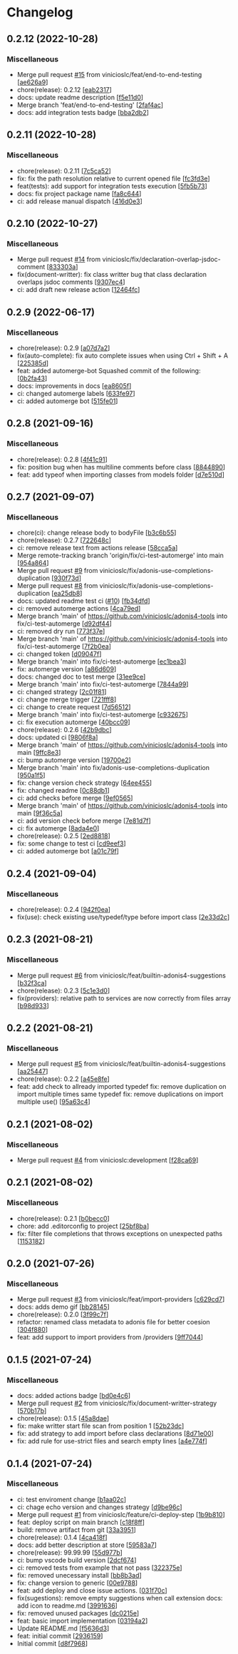 # Changelog

<a name="0.2.12"></a>
## 0.2.12 (2022-10-28)

### Miscellaneous

-  Merge pull request [#15](https://github.com/vinicioslc/adonis4-tools/issues/15) from vinicioslc/feat/end-to-end-testing [[ae626a9](https://github.com/vinicioslc/adonis4-tools/commit/ae626a96a0fabd891739341e7da8b435b7a0f179)]
-  chore(release): 0.2.12 [[eab2317](https://github.com/vinicioslc/adonis4-tools/commit/eab2317813bd7bb88e22b23e86c707462e05f66a)]
-  docs: update readme description [[f5e11d0](https://github.com/vinicioslc/adonis4-tools/commit/f5e11d0eb30bb675cd97bff55d9f396a39ff7b80)]
-  Merge branch &#x27;feat/end-to-end-testing&#x27; [[2faf4ac](https://github.com/vinicioslc/adonis4-tools/commit/2faf4ac6f818009a121d2c5b1c6d65363091006d)]
-  docs: add integration tests badge [[bba2db2](https://github.com/vinicioslc/adonis4-tools/commit/bba2db24ab894094e08b0ac3e1d2d07b89756003)]


<a name="0.2.11"></a>
## 0.2.11 (2022-10-28)

### Miscellaneous

-  chore(release): 0.2.11 [[7c5ca52](https://github.com/vinicioslc/adonis4-tools/commit/7c5ca52b1a4469b6c5055efbed8a974f4d5fe373)]
-  fix: fix the path resolution relative to current opened file [[fc3fd3e](https://github.com/vinicioslc/adonis4-tools/commit/fc3fd3e3070c07eda0ea63b3af2a865bfa60adab)]
-  feat(tests): add support for integration tests execution [[5fb5b73](https://github.com/vinicioslc/adonis4-tools/commit/5fb5b73429907692944e779bf3260258bd0aff77)]
-  docs: fix project package name [[fa8c644](https://github.com/vinicioslc/adonis4-tools/commit/fa8c644cfc30dd536fb78350731905185dfea59e)]
-  ci: add release manual dispatch [[416d0e3](https://github.com/vinicioslc/adonis4-tools/commit/416d0e378de144536e457f3d0db6b99b8ba8cf31)]


<a name="0.2.10"></a>
## 0.2.10 (2022-10-27)

### Miscellaneous

-  Merge pull request [#14](https://github.com/vinicioslc/adonis4-tools/issues/14) from vinicioslc/fix/declaration-overlap-jsdoc-comment [[833303a](https://github.com/vinicioslc/adonis4-tools/commit/833303aa1ba483a81bee30e4a3dc8f98c9ddce90)]
-  fix(document-writter): fix class writter bug that class declaration overlaps jsdoc comments [[9307ec4](https://github.com/vinicioslc/adonis4-tools/commit/9307ec4ded78f878ac654d9aee6bbd72546e42e9)]
-  ci: add draft new release action [[12464fc](https://github.com/vinicioslc/adonis4-tools/commit/12464fc8f4a2cbb51e8f3850915da2bf6d684a19)]


<a name="0.2.9"></a>
## 0.2.9 (2022-06-17)

### Miscellaneous

-  chore(release): 0.2.9 [[a07d7a2](https://github.com/vinicioslc/adonis4-tools/commit/a07d7a289babe541bed9bc1318442d2d2c493dbf)]
-  fix(auto-complete): fix auto complete issues when using Ctrl + Shift + A [[225385d](https://github.com/vinicioslc/adonis4-tools/commit/225385d78e7fa3d0c7beffb036ffb727dd04983c)]
-  feat: added automerge-bot Squashed commit of the following: [[0b2fa43](https://github.com/vinicioslc/adonis4-tools/commit/0b2fa43a173c1162fdf67583fbe3699807f218b2)]
-  docs: improvements in docs [[ea8605f](https://github.com/vinicioslc/adonis4-tools/commit/ea8605f8940fe0ed59d7339fa899b47978fbad7c)]
-  ci: changed automerge labels [[633fe97](https://github.com/vinicioslc/adonis4-tools/commit/633fe97400c61c269533de9e446936aa8ae97778)]
-  ci: added automerge bot [[515fe01](https://github.com/vinicioslc/adonis4-tools/commit/515fe018247d75e7250d78dc910a43a51e5264a9)]


<a name="0.2.8"></a>
## 0.2.8 (2021-09-16)

### Miscellaneous

-  chore(release): 0.2.8 [[4f41c91](https://github.com/vinicioslc/adonis4-tools/commit/4f41c9177aaa8f8835cc62b2e25f3ac07cc70ec5)]
-  fix: position bug when has multiline comments before class [[8844890](https://github.com/vinicioslc/adonis4-tools/commit/8844890e56bb2583d57f8f38abbb79d0ba4093f6)]
-  feat: add typeof when importing classes from models folder [[d7e510d](https://github.com/vinicioslc/adonis4-tools/commit/d7e510d31890640db55aac3f7176dc9f6833deb8)]


<a name="0.2.7"></a>
## 0.2.7 (2021-09-07)

### Miscellaneous

-  chore(ci): change release body to bodyFile [[b3c6b55](https://github.com/vinicioslc/adonis4-tools/commit/b3c6b559e487aa42a04b90e53679d8ae0fa4ac40)]
-  chore(release): 0.2.7 [[722648c](https://github.com/vinicioslc/adonis4-tools/commit/722648c6d5ac50015cc7450ac2be030f87795319)]
-  ci: remove release text from actions release [[58cca5a](https://github.com/vinicioslc/adonis4-tools/commit/58cca5a7df7dd021c17f57c21af429454060479c)]
-  Merge remote-tracking branch &#x27;origin/fix/ci-test-automerge&#x27; into main [[954a864](https://github.com/vinicioslc/adonis4-tools/commit/954a864fdf6bc9be2f9c1747d2501f1667ab4c6b)]
-  Merge pull request [#9](https://github.com/vinicioslc/adonis4-tools/issues/9) from vinicioslc/fix/adonis-use-completions-duplication [[930f73d](https://github.com/vinicioslc/adonis4-tools/commit/930f73dc3a4bacd8712a2d7b7f8126a6a3fc0d94)]
-  Merge pull request [#8](https://github.com/vinicioslc/adonis4-tools/issues/8) from vinicioslc/fix/adonis-use-completions-duplication [[ea25db8](https://github.com/vinicioslc/adonis4-tools/commit/ea25db8706cbd5b6ea71bd34ea42660dcae2c1b5)]
-  docs: updated readme test ci ([#10](https://github.com/vinicioslc/adonis4-tools/issues/10)) [[fb34dfd](https://github.com/vinicioslc/adonis4-tools/commit/fb34dfd78a2177c306146e946a05aa7c73cd8c93)]
-  ci: removed automerge actions [[4ca79ed](https://github.com/vinicioslc/adonis4-tools/commit/4ca79edf2f19aa0a311f2aaa02cf2a1405ba6562)]
-  Merge branch &#x27;main&#x27; of https://github.com/vinicioslc/adonis4-tools into fix/ci-test-automerge [[d92df44](https://github.com/vinicioslc/adonis4-tools/commit/d92df44389f0955c771a087ec3fc308bf32c4bad)]
-  ci: removed dry run [[773f37e](https://github.com/vinicioslc/adonis4-tools/commit/773f37eddba2ed398000badba57be7631d55d6d3)]
-  Merge branch &#x27;main&#x27; of https://github.com/vinicioslc/adonis4-tools into fix/ci-test-automerge [[7f2b0ea](https://github.com/vinicioslc/adonis4-tools/commit/7f2b0eadc0e9184aff53314fc6e9cb8c085d17cc)]
-  ci: changed token [[d09047f](https://github.com/vinicioslc/adonis4-tools/commit/d09047f8e6f69a1f8e4823da402663d90a30e2d9)]
-  Merge branch &#x27;main&#x27; into fix/ci-test-automerge [[ec1bea3](https://github.com/vinicioslc/adonis4-tools/commit/ec1bea347a1629f373c31727ed973e5e2f4c8933)]
-  fix: automerge version [[a86d609](https://github.com/vinicioslc/adonis4-tools/commit/a86d609448663e4b3825cdaa69b49cc1137590e6)]
-  docs: changed doc to test merge [[31ee9ce](https://github.com/vinicioslc/adonis4-tools/commit/31ee9ceb7475c7330a5a46febce5a9805aaf2098)]
-  Merge branch &#x27;main&#x27; into fix/ci-test-automerge [[7844a99](https://github.com/vinicioslc/adonis4-tools/commit/7844a99899da6dbf1d5de3e75785776df247df29)]
-  ci: changed strategy [[2c01f81](https://github.com/vinicioslc/adonis4-tools/commit/2c01f81cb86a5b8519338cfb6d6ba851f88e50a6)]
-  ci: change merge trigger [[721fff8](https://github.com/vinicioslc/adonis4-tools/commit/721fff821e9967a20b934bda036b6e2a3a3b4c42)]
-  ci: change to create request [[7d56512](https://github.com/vinicioslc/adonis4-tools/commit/7d56512d6d72beb7075de2ed5a37f02484f8bd6e)]
-  Merge branch &#x27;main&#x27; into fix/ci-test-automerge [[c932675](https://github.com/vinicioslc/adonis4-tools/commit/c9326759737f5418ec54a8bcf0abb6f34694bf66)]
-  ci: fix execution automerge [[40bcc09](https://github.com/vinicioslc/adonis4-tools/commit/40bcc09053325e87a5406dd329896412df336b44)]
-  chore(release): 0.2.6 [[42b9dbc](https://github.com/vinicioslc/adonis4-tools/commit/42b9dbc674408f7258724320c31645af42f8f116)]
-  docs: updated ci [[9806f8a](https://github.com/vinicioslc/adonis4-tools/commit/9806f8a345676bf0bebe5bb6bafe3d3caeee181f)]
-  Merge branch &#x27;main&#x27; of https://github.com/vinicioslc/adonis4-tools into main [[9ffc8e3](https://github.com/vinicioslc/adonis4-tools/commit/9ffc8e3d32ad8e6c5371928dfa617d943a9fe0b3)]
-  ci: bump automerge version [[19700e2](https://github.com/vinicioslc/adonis4-tools/commit/19700e23b338cf32ea87f3c0d395366b45862a89)]
-  Merge branch &#x27;main&#x27; into fix/adonis-use-completions-duplication [[950a1f5](https://github.com/vinicioslc/adonis4-tools/commit/950a1f5a3e8f81293743c550692796f02873f28c)]
-  fix: change version check strategy [[64ee455](https://github.com/vinicioslc/adonis4-tools/commit/64ee455fce268b00afb7a5395b6e7e81d87eb929)]
-  fix: changed readme [[0c88db1](https://github.com/vinicioslc/adonis4-tools/commit/0c88db17d13db9bf0a4c5dd195649c37ecb56c09)]
-  ci: add checks before merge [[9ef0565](https://github.com/vinicioslc/adonis4-tools/commit/9ef056588fc700d74530a856a226032835437ce6)]
-  Merge branch &#x27;main&#x27; of https://github.com/vinicioslc/adonis4-tools into main [[9f36c5a](https://github.com/vinicioslc/adonis4-tools/commit/9f36c5a35cf10ffc5d81474d85cbca89648bb8f0)]
-  ci: add version check before merge [[7e81d7f](https://github.com/vinicioslc/adonis4-tools/commit/7e81d7f9d0f4beffb73c047a7bc10713bef0301d)]
-  ci: fix automerge [[8ada4e0](https://github.com/vinicioslc/adonis4-tools/commit/8ada4e00346bba751051f5e40807bfded826bd6f)]
-  chore(release): 0.2.5 [[2ed8818](https://github.com/vinicioslc/adonis4-tools/commit/2ed8818728db999c889dcb93652c85e8b9b72998)]
-  fix: some change to test ci [[cd9eef3](https://github.com/vinicioslc/adonis4-tools/commit/cd9eef33aeeefa9765e8f6a9697762961caa6e78)]
-  ci: added automerge bot [[a01c79f](https://github.com/vinicioslc/adonis4-tools/commit/a01c79fc5f0ea472ffcca36cd3794d8d05cbe4ab)]


<a name="0.2.4"></a>
## 0.2.4 (2021-09-04)

### Miscellaneous

-  chore(release): 0.2.4 [[942f0ea](https://github.com/vinicioslc/adonis4-tools/commit/942f0ea0b90ad6151c78fe9f41d1ef94333f6efb)]
-  fix(use): check existing use/typedef/type before import class [[2e33d2c](https://github.com/vinicioslc/adonis4-tools/commit/2e33d2c1c19a489a53ca8602bcd746007567c28d)]


<a name="0.2.3"></a>
## 0.2.3 (2021-08-21)

### Miscellaneous

-  Merge pull request [#6](https://github.com/vinicioslc/adonis4-tools/issues/6) from vinicioslc/feat/builtin-adonis4-suggestions [[b32f3ca](https://github.com/vinicioslc/adonis4-tools/commit/b32f3ca67a86fc772fb7b4a89333e47dabbd3520)]
-  chore(release): 0.2.3 [[5c1e3d0](https://github.com/vinicioslc/adonis4-tools/commit/5c1e3d00b3c0c0b52d1c7c399d54ee7538d34565)]
-  fix(providers): relative path to services are now correctly from files array [[b98d933](https://github.com/vinicioslc/adonis4-tools/commit/b98d933f3e3766d59f0db5213a40b97bf0af8fbd)]


<a name="0.2.2"></a>
## 0.2.2 (2021-08-21)

### Miscellaneous

-  Merge pull request [#5](https://github.com/vinicioslc/adonis4-tools/issues/5) from vinicioslc/feat/builtin-adonis4-suggestions [[aa25447](https://github.com/vinicioslc/adonis4-tools/commit/aa25447f8b5b9049497900c0f52421f1ba654f53)]
-  chore(release): 0.2.2 [[a45e8fe](https://github.com/vinicioslc/adonis4-tools/commit/a45e8fee81b4e3ccfa10651d15ca5ec9fcdcc714)]
-  feat: add check to allready imported typedef fix: remove duplication on import multiple times same typedef fix: remove duplications on import multiple use() [[95a63c4](https://github.com/vinicioslc/adonis4-tools/commit/95a63c4ff9481416d8720b58745d27c995e589fc)]


<a name="0.2.1"></a>
## 0.2.1 (2021-08-02)

### Miscellaneous

-  Merge pull request [#4](https://github.com/vinicioslc/adonis4-tools/issues/4) from vinicioslc:development [[f28ca69](https://github.com/vinicioslc/adonis4-tools/commit/f28ca692aa80090620617b401871f4cedb1d342c)]


<a name="0.2.1"></a>
## 0.2.1 (2021-08-02)

### Miscellaneous

-  chore(release): 0.2.1 [[b0becc0](https://github.com/vinicioslc/adonis4-tools/commit/b0becc0a8b8e86a938029e04893b39b341b4c111)]
-  chore: add .editorconfig to project [[25bf8ba](https://github.com/vinicioslc/adonis4-tools/commit/25bf8ba97e0e911b4130159754f78b45c15c40a4)]
-  fix: filter file completions that throws exceptions on unexpected paths [[1153182](https://github.com/vinicioslc/adonis4-tools/commit/11531826186b301ab35f73e8be15c2d4a432cff8)]


<a name="0.2.0"></a>
## 0.2.0 (2021-07-26)

### Miscellaneous

-  Merge pull request [#3](https://github.com/vinicioslc/adonis4-tools/issues/3) from vinicioslc/feat/import-providers [[c629cd7](https://github.com/vinicioslc/adonis4-tools/commit/c629cd746bea7e2663e83d9e5c23c3094d6d62ad)]
-  docs: adds demo gif [[bb28145](https://github.com/vinicioslc/adonis4-tools/commit/bb28145691de5798958c577d31aaa458c26ab203)]
-  chore(release): 0.2.0 [[3f99c7f](https://github.com/vinicioslc/adonis4-tools/commit/3f99c7f9b246ed416f3687e3f0ed28460f466ad4)]
-  refactor: renamed class metadata to adonis file for better coesion [[304f880](https://github.com/vinicioslc/adonis4-tools/commit/304f880e29503f45c9cd07f980fa71e0ecf65b7a)]
-  feat: add support to import providers from /providers [[9ff7044](https://github.com/vinicioslc/adonis4-tools/commit/9ff7044a0d05a8b2f56f836b0205d10e1652448c)]


<a name="0.1.5"></a>
## 0.1.5 (2021-07-24)

### Miscellaneous

-  docs: added actions badge [[bd0e4c6](https://github.com/vinicioslc/adonis4-tools/commit/bd0e4c65b7161818189e8ed2fae00a09ec4ca615)]
-  Merge pull request [#2](https://github.com/vinicioslc/adonis4-tools/issues/2) from vinicioslc/fix/document-writter-strategy [[570b17b](https://github.com/vinicioslc/adonis4-tools/commit/570b17bf6be24d92834862b1a57980234bc79961)]
-  chore(release): 0.1.5 [[45a8dae](https://github.com/vinicioslc/adonis4-tools/commit/45a8daeb796df254e9f4bda439496d947aa45b49)]
-  fix: make writter start file scan from position 1 [[52b23dc](https://github.com/vinicioslc/adonis4-tools/commit/52b23dcb2da1831abd063c8b14a6a500504b7577)]
-  fix: add strategy to add import before class declarations [[8d71e00](https://github.com/vinicioslc/adonis4-tools/commit/8d71e001ce855339b4bdf92c90a5b6485f26cb59)]
-  fix: add rule for use-strict files and search empty lines [[a4e774f](https://github.com/vinicioslc/adonis4-tools/commit/a4e774f9ec82042a3e2c7738cd1e2171423b218e)]


<a name="0.1.4"></a>
## 0.1.4 (2021-07-24)

### Miscellaneous

-  ci: test enviroment change [[b1aa02c](https://github.com/vinicioslc/adonis4-tools/commit/b1aa02c1e92a2a2bdb0f2992842ac9277739a62b)]
-  ci: chage echo version and changes strategy [[d9be96c](https://github.com/vinicioslc/adonis4-tools/commit/d9be96c4842953ef6bdaed4740f4b4c92536b74c)]
-  Merge pull request [#1](https://github.com/vinicioslc/adonis4-tools/issues/1) from vinicioslc/feature/ci-deploy-step [[1b9b810](https://github.com/vinicioslc/adonis4-tools/commit/1b9b8104c6145a884cfabdc7725c64664ebc4e4e)]
-  feat: deploy script on main branch [[c18f8ff](https://github.com/vinicioslc/adonis4-tools/commit/c18f8fff6585c774488d54d6b02514e690f1fb02)]
-  build: remove artifact from git [[33a3951](https://github.com/vinicioslc/adonis4-tools/commit/33a395188ae8721ccfc7a80949be65f7807447b6)]
-  chore(release): 0.1.4 [[4ca418f](https://github.com/vinicioslc/adonis4-tools/commit/4ca418feeb51a64f6c11e2455127881c513395d9)]
-  docs: add better description at store [[59583a7](https://github.com/vinicioslc/adonis4-tools/commit/59583a7a1abe6750a15e2bf76e894e14783b8cd3)]
-  chore(release): 99.99.99 [[55d977b](https://github.com/vinicioslc/adonis4-tools/commit/55d977b620df5f205e4977a5455e9f0d3ce72102)]
-  ci: bump vscode build version [[2dcf674](https://github.com/vinicioslc/adonis4-tools/commit/2dcf674d0eb972a9be4dc1803db9610f26bd722b)]
-  ci: removed tests from example that not pass [[322375e](https://github.com/vinicioslc/adonis4-tools/commit/322375ee3bfbbadf0234ed3ac4dbf4bb69fe7c99)]
-  fix: removed unecessary install [[bb8b3ad](https://github.com/vinicioslc/adonis4-tools/commit/bb8b3ad8df0112e2911fa7d6e3f6c4382c93f026)]
-  fix: change version to generic [[00e9788](https://github.com/vinicioslc/adonis4-tools/commit/00e97883df629ecbb1fcb2cf48a59b96b3cd50e6)]
-  feat: add deploy and close issue actions. [[031f70c](https://github.com/vinicioslc/adonis4-tools/commit/031f70cc57618cd47e02d1aec78f0f9f7921f1b2)]
-  fix(sugestions): remove empty suggestions when call extension docs: add icon to readme.md [[3991636](https://github.com/vinicioslc/adonis4-tools/commit/399163695b045bbf65491e26bd29b370d458be19)]
-  fix: removed unused packages [[dc0215e](https://github.com/vinicioslc/adonis4-tools/commit/dc0215e67140be30dd3bc84cc2cc302b00ed14b0)]
-  feat: basic import implementation [[03194a2](https://github.com/vinicioslc/adonis4-tools/commit/03194a2586630b185b03c0bf76397dfd96e90ea7)]
-  Update README.md [[f5636d3](https://github.com/vinicioslc/adonis4-tools/commit/f5636d3b42dc0e38e5540f6638d64a5328bd1e64)]
-  feat: initial commit [[2936159](https://github.com/vinicioslc/adonis4-tools/commit/29361596d33b15855c65770c3554b885d337684d)]
-  Initial commit [[d8f7968](https://github.com/vinicioslc/adonis4-tools/commit/d8f79688d8d01b505b7c5b022a26198a6e54cfab)]


